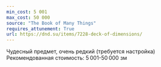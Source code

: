 ```yaml
---
min_cost: 5 001
max_cost: 50 000
source: "The Book of Many Things"
requires_attunement: True
url: https://dnd.su/items/7228-deck-of-dimensions/
---
```


Чудесный предмет, очень редкий (требуется настройка)
Рекомендованная стоимость: 5 001-50 000 зм